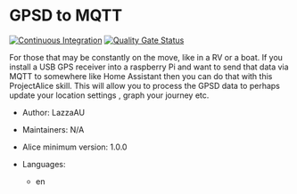 # GPSD to MQTT

[![Continuous Integration](https://gitlab.com/project-alice-assistant/skills/skill_GPSDtoMQTT/badges/master/pipeline.svg)](https://gitlab.com/project-alice-assistant/skills/skill_GPSDtoMQTT/pipelines/latest) [![Quality Gate Status](https://sonarcloud.io/api/project_badges/measure?project=project-alice-assistant_skill_GPSDtoMQTT&metric=alert_status)](https://sonarcloud.io/dashboard?id=project-alice-assistant_skill_GPSDtoMQTT)

For those that may be constantly on the move, like in a RV or a boat. If you install a USB GPS receiver into a raspberry Pi and want to send that data via MQTT to somewhere like Home Assistant then you can do that with this ProjectAlice skill. This will allow you to process the GPSD data to perhaps update your location settings , graph your journey etc.

- Author: LazzaAU
- Maintainers: N/A
- Alice minimum version: 1.0.0
- Languages:

  - en
